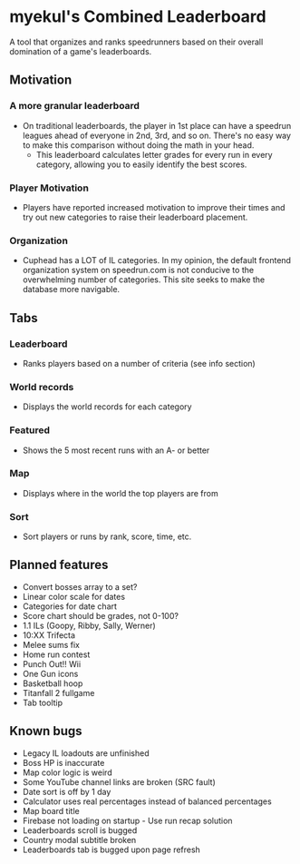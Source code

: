 # myekul's Combined Leaderboard
A tool that organizes and ranks speedrunners based on their overall domination of a game's leaderboards.

## Motivation
### A more granular leaderboard
- On traditional leaderboards, the player in 1st place can have a speedrun leagues ahead of everyone in 2nd, 3rd, and so on. There's no easy way to make this comparison without doing the math in your head.
    - This leaderboard calculates letter grades for every run in every category, allowing you to easily identify the best scores.
### Player Motivation
- Players have reported increased motivation to improve their times and try out new categories to raise their leaderboard placement.
### Organization
- Cuphead has a LOT of IL categories. In my opinion, the default frontend organization system on speedrun.com is not conducive to the overwhelming number of categories. This site seeks to make the database more navigable.

## Tabs
### Leaderboard
- Ranks players based on a number of criteria (see info section)

### World records
- Displays the world records for each category

### Featured
- Shows the 5 most recent runs with an A- or better

### Map
- Displays where in the world the top players are from

### Sort
- Sort players or runs by rank, score, time, etc.

## Planned features
- Convert bosses array to a set?
- Linear color scale for dates
- Categories for date chart
- Score chart should be grades, not 0-100?
- 1.1 ILs (Goopy, Ribby, Sally, Werner)
- 10:XX Trifecta
- Melee sums fix
- Home run contest
- Punch Out!! Wii
- One Gun icons
- Basketball hoop
- Titanfall 2 fullgame
- Tab tooltip

## Known bugs
- Legacy IL loadouts are unfinished
- Boss HP is inaccurate
- Map color logic is weird
- Some YouTube channel links are broken (SRC fault)
- Date sort is off by 1 day
- Calculator uses real percentages instead of balanced percentages
- Map board title
- Firebase not loading on startup - Use run recap solution
- Leaderboards scroll is bugged
- Country modal subtitle broken
- Leaderboards tab is bugged upon page refresh